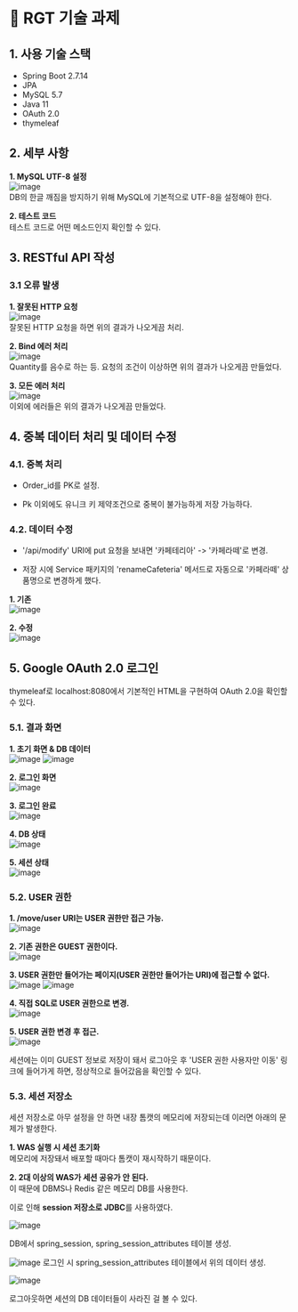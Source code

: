 # :pushpin: RGT 기술 과제

## 1. 사용 기술 스택
 - Spring Boot 2.7.14
 - JPA
 - MySQL 5.7
 - Java 11
 - OAuth 2.0
 - thymeleaf

## 2. 세부 사항
**1. MySQL UTF-8 설정**</br>
![image](https://github.com/kimjungwon2/rgt-delivery/assets/40010165/41446248-d8d7-4899-9956-b7e97fd7081d)
</br>DB의 한글 깨짐을 방지하기 위해 MySQL에 기본적으로 UTF-8을 설정해야 한다.

**2. 테스트 코드**</br>
테스트 코드로 어떤 메소드인지 확인할 수 있다.

## 3. RESTful API 작성
### 3.1 오류 발생
**1. 잘못된 HTTP 요청**</br>
![image](https://github.com/kimjungwon2/rgt-delivery/assets/40010165/2bc3abd0-b208-4588-a533-6effd493431f)
</br>잘못된 HTTP 요청을 하면 위의 결과가 나오게끔 처리.

**2. Bind 에러 처리**</br>
![image](https://github.com/kimjungwon2/rgt-delivery/assets/40010165/cbb66d93-8634-48bf-84dc-b74e62425946)
</br>Quantity를 음수로 하는 등. 요청의 조건이 이상하면 위의 결과가 나오게끔 만들었다.

**3. 모든 에러 처리**</br>
![image](https://github.com/kimjungwon2/rgt-delivery/assets/40010165/cf453b41-1763-4948-a288-db3c5ef16ab6)
</br>이외에 에러들은 위의 결과가 나오게끔 만들었다.

## 4. 중복 데이터 처리 및 데이터 수정
### 4.1. 중복 처리
- Order_id를 PK로 설정. 

- Pk 이외에도 유니크 키 제약조건으로 중복이 불가능하게 저장 가능하다.

### 4.2. 데이터 수정

 - '/api/modify' URI에 put 요청을 보내면 '카페테리아' -> '카페라떼'로 변경.
   
 - 저장 시에 Service 패키지의 'renameCafeteria' 메서드로 자동으로 '카페라떼' 상품명으로 변경하게 했다.

**1. 기존**</br>
![image](https://github.com/kimjungwon2/rgt-delivery/assets/40010165/3620561b-c07e-4ede-955f-6e32aff0e7a3)

**2. 수정**</br>
![image](https://github.com/kimjungwon2/rgt-delivery/assets/40010165/b5d4e533-90e9-416c-b26e-4d8169057fa7)


## 5. Google OAuth 2.0 로그인
thymeleaf로 localhost:8080에서 기본적인 HTML을 구현하여 OAuth 2.0을 확인할 수 있다. 

### 5.1. 결과 화면
**1. 초기 화면 & DB 데이터** </br>
![image](https://github.com/kimjungwon2/rgt-delivery/assets/40010165/d35194bf-824f-4ee0-8ae5-dcd46e328eff)
![image](https://github.com/kimjungwon2/rgt-delivery/assets/40010165/7c621b16-3003-4b71-b931-ef1ccbfdcb27)

**2. 로그인 화면** </br>
![image](https://github.com/kimjungwon2/rgt-delivery/assets/40010165/cb398e79-200d-4175-ad31-5f0270aab7ba)

**3. 로그인 완료** </br>
![image](https://github.com/kimjungwon2/rgt-delivery/assets/40010165/b80d18e6-059b-44bd-bd72-809eb0efb735)

**4. DB 상태** </br>
![image](https://github.com/kimjungwon2/rgt-delivery/assets/40010165/137fa9c1-ec2c-41d9-b196-298fba2322a0)

**5. 세션 상태** </br>
![image](https://github.com/kimjungwon2/rgt-delivery/assets/40010165/6b2f2e01-1ffa-4ae9-9a5c-4483b4317e4e)


### 5.2. USER 권한
**1. /move/user URI는 USER 권한만 접근 가능.** </br>
![image](https://github.com/kimjungwon2/rgt-delivery/assets/40010165/b716b84b-b7e9-4c6e-80a1-35abf6fe72fa)

**2. 기존 권한은 GUEST 권한이다.** </br>
![image](https://github.com/kimjungwon2/rgt-delivery/assets/40010165/7c07f03a-c407-4704-b3e2-585a44eba3e0)


**3. USER 권한만 들어가는 페이지(USER 권한만 들어가는 URI)에 접근할 수 없다.** </br>
![image](https://github.com/kimjungwon2/rgt-delivery/assets/40010165/1dacfd82-1c9d-40ac-9efb-160ec399aa3d)
![image](https://github.com/kimjungwon2/rgt-delivery/assets/40010165/124dd52b-57dd-4c17-9688-0f735badf242)

**4. 직접 SQL로 USER 권한으로 변경.** </br>
![image](https://github.com/kimjungwon2/rgt-delivery/assets/40010165/f28c30bb-5faf-463c-9ca1-b5c0a90fafe0)

**5. USER 권한 변경 후 접근.** </br>
![image](https://github.com/kimjungwon2/rgt-delivery/assets/40010165/d2a6aeca-4f24-4c07-9aa2-dfb5a794b4ec)

세션에는 이미 GUEST 정보로 저장이 돼서 로그아웃 후 'USER 권한 사용자만 이동' 링크에 들어가게 하면, 정상적으로 들어갔음을 확인할 수 있다.

### 5.3. 세션 저장소
세션 저장소로 아무 설정을 안 하면 내장 톰캣의 메모리에 저장되는데 이러면 아래의 문제가 발생한다.

**1. WAS 실행 시 세션 초기화** </br>
메모리에 저장돼서 배포할 때마다 톰캣이 재시작하기 때문이다.

**2. 2대 이상의 WAS가 세션 공유가 안 된다.** </br>
이 때문에 DBMS나 Redis 같은 메모리 DB를 사용한다.


이로 인해 **session 저장소로 JDBC**를 사용하였다.

![image](https://github.com/kimjungwon2/rgt-delivery/assets/40010165/0b330183-6521-4446-95a8-1687cec9f558)

DB에서 spring_session, spring_session_attributes 테이블 생성.

![image](https://github.com/kimjungwon2/rgt-delivery/assets/40010165/fd78eb3d-9b56-428f-8bae-6ed12ae06548)
로그인 시 spring_session_attributes 테이블에서 위의 데이터 생성.

![image](https://github.com/kimjungwon2/rgt-delivery/assets/40010165/dc95db9c-d7b2-4da8-8744-b518c4b0409e)

로그아웃하면 세션의 DB 데이터들이 사라진 걸 볼 수 있다.
